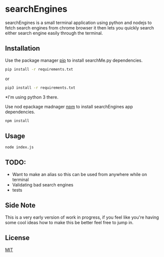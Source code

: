 # searchEngines
searchEngines is a small terminal application using python and nodejs to fetch search engines from chrome browser
it then lets you quickly search either search engine easily through the terminal.

## Installation

Use the package manager [pip](https://pip.pypa.io/en/stable/) to install searchMe.py dependencies.

```bash
pip install -r requirements.txt
```
or

```bash
pip3 install -r requirements.txt
```
*I'm using python 3 there. 

Use nod epackage madnager [npm](https://www.npmjs.com/) to install searchEngines app dependencies.

```bash
npm install
```

## Usage

```bash
node index.js
```

## TODO:
 - Want to make an alias so this can be used from anywhere while on terminal
 - Validating bad search engines 
 - tests

## Side Note
This is a very early version of work in progress, if you feel like you're having some cool ideas how to make this be better feel free to jump in.

## License
[MIT](https://choosealicense.com/licenses/mit/)
